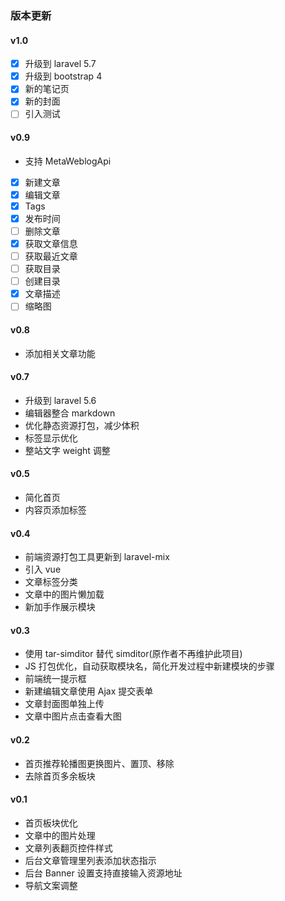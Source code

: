 ### 版本更新

#### v1.0

* [x] 升级到 laravel 5.7
* [x] 升级到 bootstrap 4
* [x] 新的笔记页
* [x] 新的封面
* [ ] 引入测试

#### v0.9

* 支持 MetaWeblogApi

* [x] 新建文章
* [x] 编辑文章
* [x] Tags
* [x] 发布时间
* [ ] 删除文章
* [x] 获取文章信息
* [ ] 获取最近文章
* [ ] 获取目录
* [ ] 创建目录
* [x] 文章描述
* [ ] 缩略图

#### v0.8

* 添加相关文章功能

#### v0.7

* 升级到 laravel 5.6
* 编辑器整合 markdown
* 优化静态资源打包，减少体积
* 标签显示优化
* 整站文字 weight 调整

#### v0.5

* 简化首页
* 内容页添加标签

#### v0.4

* 前端资源打包工具更新到 laravel-mix
* 引入 vue
* 文章标签分类
* 文章中的图片懒加载
* 新加手作展示模块

#### v0.3

* 使用 tar-simditor 替代 simditor(原作者不再维护此项目)
* JS 打包优化，自动获取模块名，简化开发过程中新建模块的步骤
* 前端统一提示框
* 新建编辑文章使用 Ajax 提交表单
* 文章封面图单独上传
* 文章中图片点击查看大图

#### v0.2

* 首页推荐轮播图更换图片、置顶、移除
* 去除首页多余板块

#### v0.1

* 首页板块优化
* 文章中的图片处理
* 文章列表翻页控件样式
* 后台文章管理里列表添加状态指示
* 后台 Banner 设置支持直接输入资源地址
* 导航文案调整
